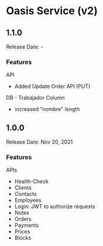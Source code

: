 # Oasis Service (v2)

## 1.1.0
Release Date: -
### Features
API
- Added Update Order API (PUT)

DB - Trabajador Column
- increased "nombre" length

## 1.0.0
Release Date: Nov 20, 2021
### Features
APIs
  - Health-Check
  - Clients
  - Contacts
  - Employees
  - Login: JWT to authorize requests
  - Notes
  - Orders
  - Payments
  - Prices
  - Blocks